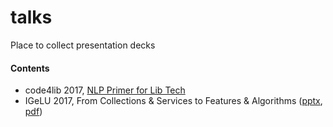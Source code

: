 # talks
Place to collect presentation decks

#### Contents

* code4lib 2017, [NLP Primer for Lib Tech](https://github.com/chrpr/talks/blob/master/harper.c4l.20170308.pptx)
* IGeLU 2017, From Collections & Services to Features & Algorithms ([pptx](https://github.com/chrpr/talks/blob/master/harper.igelu.20170911.pptx), [pdf](https://github.com/chrpr/talks/blob/master/harper.igelu.20170911.pdf))
